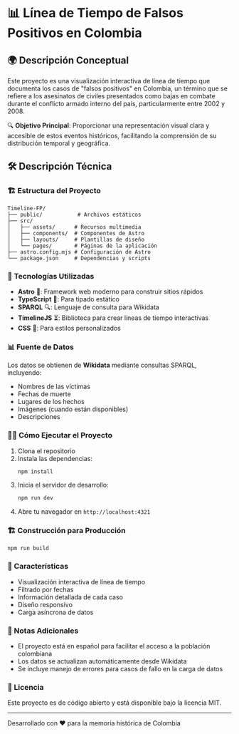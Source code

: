 # 📊 Línea de Tiempo de Falsos Positivos en Colombia

## 🌍 Descripción Conceptual

Este proyecto es una visualización interactiva de línea de tiempo que documenta los casos de "falsos positivos" en Colombia, un término que se refiere a los asesinatos de civiles presentados como bajas en combate durante el conflicto armado interno del país, particularmente entre 2002 y 2008.

🔍 **Objetivo Principal**: Proporcionar una representación visual clara y accesible de estos eventos históricos, facilitando la comprensión de su distribución temporal y geográfica.

## 🛠️ Descripción Técnica

### 🏗️ Estructura del Proyecto

```
Timeline-FP/
├── public/           # Archivos estáticos
├── src/
│   ├── assets/      # Recursos multimedia
│   ├── components/  # Componentes de Astro
│   ├── layouts/     # Plantillas de diseño
│   └── pages/       # Páginas de la aplicación
├── astro.config.mjs # Configuración de Astro
└── package.json     # Dependencias y scripts
```

### 🚀 Tecnologías Utilizadas

- **Astro** 🚀: Framework web moderno para construir sitios rápidos
- **TypeScript** 📜: Para tipado estático
- **SPARQL** 🔍: Lenguaje de consulta para Wikidata
- **TimelineJS** ⏳: Biblioteca para crear líneas de tiempo interactivas
- **CSS** 🎨: Para estilos personalizados

### 📊 Fuente de Datos

Los datos se obtienen de **Wikidata** mediante consultas SPARQL, incluyendo:
- Nombres de las víctimas
- Fechas de muerte
- Lugares de los hechos
- Imágenes (cuando están disponibles)
- Descripciones

### 🏃‍♂️ Cómo Ejecutar el Proyecto

1. Clona el repositorio
2. Instala las dependencias:
   ```bash
   npm install
   ```
3. Inicia el servidor de desarrollo:
   ```bash
   npm run dev
   ```
4. Abre tu navegador en `http://localhost:4321`

### 🏗️ Construcción para Producción

```bash
npm run build
```

### 🌟 Características

- Visualización interactiva de línea de tiempo
- Filtrado por fechas
- Información detallada de cada caso
- Diseño responsivo
- Carga asíncrona de datos

### 📝 Notas Adicionales

- El proyecto está en español para facilitar el acceso a la población colombiana
- Los datos se actualizan automáticamente desde Wikidata
- Se incluye manejo de errores para casos de fallo en la carga de datos

### 📄 Licencia

Este proyecto es de código abierto y está disponible bajo la licencia MIT.

---

Desarrollado con ❤️ para la memoria histórica de Colombia
